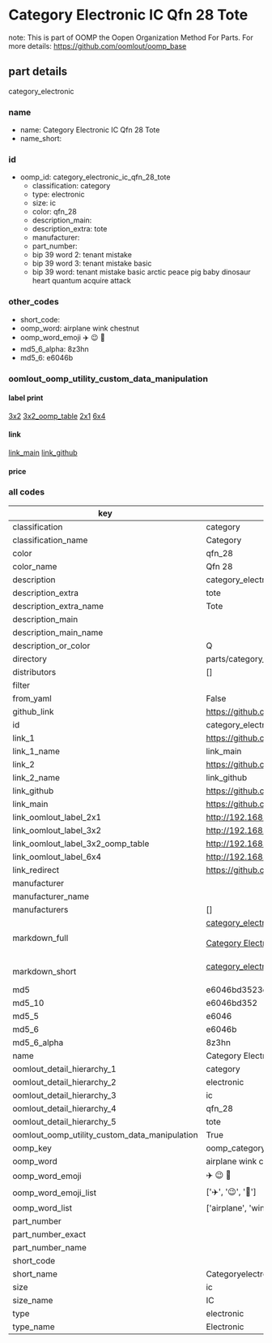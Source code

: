 # Category Electronic IC Qfn 28 Tote  

note: This is part of OOMP the Oopen Organization Method For Parts. For more details: https://github.com/oomlout/oomp_base

##  part details
  



category_electronic



### name
* name: Category Electronic IC Qfn 28 Tote
* name_short: 
### id
* oomp_id: category_electronic_ic_qfn_28_tote
  * classification: category
  * type: electronic
  * size: ic
  * color: qfn_28
  * description_main: 
  * description_extra: tote
  * manufacturer: 
  * part_number: 
  * bip 39 word 2: tenant mistake
  * bip 39 word 3: tenant mistake basic
  * bip 39 word: tenant mistake basic arctic peace pig baby dinosaur heart quantum acquire attack

### other_codes
* short_code: 
* oomp_word: airplane wink chestnut
* oomp_word_emoji :airplane: :wink: :chestnut:
* md5_6_alpha: 8z3hn
* md5_6: e6046b






### oomlout_oomp_utility_custom_data_manipulation
#### label print
[3x2](http://192.168.1.245:1112/?label=oomp%208z3hn)
[3x2_oomp_table](http://192.168.1.108:1112/?label=oomp%208z3hn)
[2x1](http://192.168.1.242:1112/?label=oomp%208z3hn)
[6x4](http://192.168.1.55:1112/?label=oomp%208z3hn)    

#### link

[link_main](https://github.com/oomlout/oomlout_oomp_version_1_messy/tree/main/parts/category_electronic_ic_qfn_28_tote) [link_github](https://github.com/oomlout/oomlout_oomp_version_1_messy/tree/main/parts/category_electronic_ic_qfn_28_tote)                             

#### price







### all codes 
| key | value |  
| --- | --- |  
| classification | category |  
| classification_name | Category |  
| color | qfn_28 |  
| color_name | Qfn 28 |  
| description | category_electronic |  
| description_extra | tote |  
| description_extra_name | Tote |  
| description_main |  |  
| description_main_name |  |  
| description_or_color | Q  |  
| directory | parts/category_electronic_ic_qfn_28_tote |  
| distributors | [] |  
| filter |  |  
| from_yaml | False |  
| github_link | https://github.com/oomlout/oomlout_oomp_part_src/tree/main/parts/category_electronic_ic_qfn_28_tote |  
| id | category_electronic_ic_qfn_28_tote |  
| link_1 | https://github.com/oomlout/oomlout_oomp_version_1_messy/tree/main/parts/category_electronic_ic_qfn_28_tote |  
| link_1_name | link_main |  
| link_2 | https://github.com/oomlout/oomlout_oomp_version_1_messy/tree/main/parts/category_electronic_ic_qfn_28_tote |  
| link_2_name | link_github |  
| link_github | https://github.com/oomlout/oomlout_oomp_version_1_messy/tree/main/parts/category_electronic_ic_qfn_28_tote |  
| link_main | https://github.com/oomlout/oomlout_oomp_version_1_messy/tree/main/parts/category_electronic_ic_qfn_28_tote |  
| link_oomlout_label_2x1 | http://192.168.1.242:1112/?label=oomp%208z3hn |  
| link_oomlout_label_3x2 | http://192.168.1.245:1112/?label=oomp%208z3hn |  
| link_oomlout_label_3x2_oomp_table | http://192.168.1.108:1112/?label=oomp%208z3hn |  
| link_oomlout_label_6x4 | http://192.168.1.55:1112/?label=oomp%208z3hn |  
| link_redirect | https://github.com/oomlout/oomlout_oomp_version_1_messy/tree/main/parts/category_electronic_ic_qfn_28_tote |  
| manufacturer |  |  
| manufacturer_name |  |  
| manufacturers | [] |  
| markdown_full | [category_electronic_ic_qfn_28_tote](none)<br>[](none)<br>[Category Electronic Ic Qfn 28 Tote](none)<br><br> |  
| markdown_short | [category_electronic_ic_qfn_28_tote](none)<br><br> |  
| md5 | e6046bd3523e62229250e0b226237ef8 |  
| md5_10 | e6046bd352 |  
| md5_5 | e6046 |  
| md5_6 | e6046b |  
| md5_6_alpha | 8z3hn |  
| name | Category Electronic IC Qfn 28 Tote |  
| oomlout_detail_hierarchy_1 | category |  
| oomlout_detail_hierarchy_2 | electronic |  
| oomlout_detail_hierarchy_3 | ic |  
| oomlout_detail_hierarchy_4 | qfn_28 |  
| oomlout_detail_hierarchy_5 | tote |  
| oomlout_oomp_utility_custom_data_manipulation | True |  
| oomp_key | oomp_category_electronic_ic_qfn_28_tote |  
| oomp_word | airplane wink chestnut |  
| oomp_word_emoji | :airplane: :wink: :chestnut: |  
| oomp_word_emoji_list | [':airplane:', ':wink:', ':chestnut:'] |  
| oomp_word_list | ['airplane', 'wink', 'chestnut'] |  
| part_number |  |  
| part_number_exact |  |  
| part_number_name |  |  
| short_code |  |  
| short_name | Categoryelectronic |  
| size | ic |  
| size_name | IC |  
| type | electronic |  
| type_name | Electronic |  
